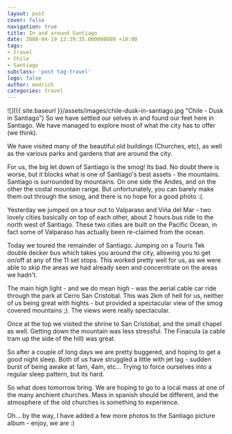 ```yaml
---
layout: post
cover: false
navigation: true
title: In and around Santiago
date: 2008-04-19 12:39:35.000000000 +10:00
tags: 
- travel
- Chile
- Santiago
subclass: 'post tag-travel'
logo: false
author: modrich
categories: travel
---
```

![]({{ site.baseurl }}/assets/images/chile-dusk-in-santiago.jpg "Chile - Dusk in Santiago")
So we have settled our selves in and found our feet here in Santiago. We have managed to explore most of what the city has to offer (we think).

We have visited many of the beautiful old buildings (Churches, etc), as well as the various parks and gardens that are around the city.

For us, the big let down of Santiago is the smog! Its bad. No doubt there is worse, but it blocks what is one of Santiago's best assets - the mountains. Santiago is surrounded by mountains. On one side the Andes, and on the other the costal mountain range. But unfortunately, you can barely make them out through the smog, and there is no hope for a good photo :(.

Yesterday we jumped on a tour out to Valparaso and Viña del Mar - two lovely cities basically on top of each other, about 2 hours bus ride to the north west of Santiago. These two cities are built on the Pacific Ocean, in fact some of Valparaso has actually been re-claimed from the ocean.

Today we toured the remainder of Santiago. Jumping on a Touris Tek double decker bus which takes you around the city, allowing you to get on/off at any of the 11 set stops. This worked pretty well for us, as we were able to skip the areas we had already seen and concerntrate on the areas we hadn't.

The main high light - and we do mean high - was the aerial cable car ride through the park at Cerro San Cristobal. This was 2km of hell for us, neither of us being great with hights - but provided a spectacular view of the smog covered mountains ;). The views were really spectacular.

Once at the top we visited the shrine to San Cristobal, and the small chapel as well. Getting down the mountain was less stressful. The Finacula (a cable tram up the side of the hill) was great.

So after a couple of long days we are pretty buggered, and hoping to get a good night sleep. Both of us have struggled a little with jet lag - sudden burst of being awake at 1am, 4am, etc... Trying to force ourselves into a regular sleep pattern, but its hard.

So what does tomorrow bring. We are hoping to go to a local mass at one of the many anchient churches. Mass in spanish should be different, and the atmosphere of the old churches is something to experience.

Oh... by the way, I have added a few more photos to the Santiago picture album - enjoy, we are :)

